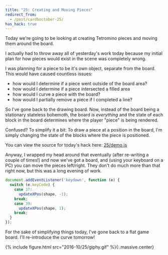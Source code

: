 ```yaml
---
title: "25: Creating and Moving Pieces"
redirect_from:
  - /post/cardboctober-25/
has_hack: true
---
```


Today we're going to be looking at creating Tetromino pieces and moving them around the board.

<!-- more -->

I actually had to throw away all of yesterday's work today because my initial plan for how pieces would exist in the scene was completely wrong.

I was planning for a piece to be it's own object, separate from the board. This would have caused countless issues:

- how would I determine if a piece went outside of the board area?
- how would I determine if a piece intersected a filled area
- how would I curve a piece with the board?
- how would I partially remove a piece if I completed a line?

So I've gone back to the drawing board. Now, instead of the board being a stationary stateless bohemoth, the board _is everything_ and the state of each block in the board determines where the player "piece" is being rendered.

Confused? To simplify it a bit: To draw a piece at a position in the board, I'm simply changing the state of the blocks where the piece is positioned.

You can view the source for today's hack here: [25/demo.js](https://github.com/cardboctober/max/blob/master/25/demo.js)

Anyway, I wrapped my head around that eventually (after re-writing a couple of times!) and now we've got a board, and (using your keyboard on a PC) you can move the pieces left/right. They don't do much more than that right now, but this was a long evening of work.

```javascript
document.addEventListener('keydown', function (e) {
  switch (e.keyCode) {
    case 37:
      updateXPos(shape, -1);
    break;
    case 39:
      updateXPos(shape, 1);
    break;
  }
});
```

For the sake of simplifying things today, I've gone back to a flat game board. I'll re-introduce the curve tomorrow!

{% include figure.html src="2016-10/25/giphy.gif" %}{:.massive.center}

